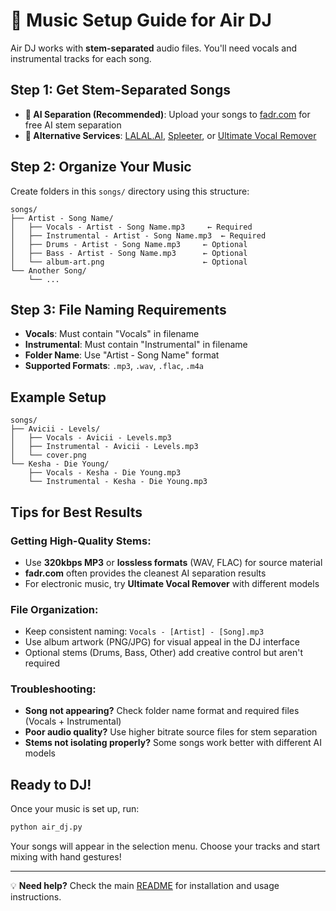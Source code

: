 # 🎵 Music Setup Guide for Air DJ

Air DJ works with **stem-separated** audio files. You'll need vocals and instrumental tracks for each song.

## **Step 1: Get Stem-Separated Songs**
- **🤖 AI Separation (Recommended)**: Upload your songs to [fadr.com](https://fadr.com/stems) for free AI stem separation
- **🎵 Alternative Services**: [LALAL.AI](https://lalal.ai/), [Spleeter](https://github.com/deezer/spleeter), or [Ultimate Vocal Remover](https://ultimatevocalremover.com/)

## **Step 2: Organize Your Music**
Create folders in this `songs/` directory using this structure:
```
songs/
├── Artist - Song Name/
│   ├── Vocals - Artist - Song Name.mp3     ← Required
│   ├── Instrumental - Artist - Song Name.mp3  ← Required  
│   ├── Drums - Artist - Song Name.mp3     ← Optional
│   ├── Bass - Artist - Song Name.mp3      ← Optional
│   └── album-art.png                      ← Optional
└── Another Song/
    └── ...
```

## **Step 3: File Naming Requirements**
- **Vocals**: Must contain "Vocals" in filename
- **Instrumental**: Must contain "Instrumental" in filename  
- **Folder Name**: Use "Artist - Song Name" format
- **Supported Formats**: `.mp3`, `.wav`, `.flac`, `.m4a`

## **Example Setup**
```
songs/
├── Avicii - Levels/
│   ├── Vocals - Avicii - Levels.mp3
│   ├── Instrumental - Avicii - Levels.mp3
│   └── cover.png
└── Kesha - Die Young/
    ├── Vocals - Kesha - Die Young.mp3
    └── Instrumental - Kesha - Die Young.mp3
```

## **Tips for Best Results**

### **Getting High-Quality Stems:**
- Use **320kbps MP3** or **lossless formats** (WAV, FLAC) for source material
- **fadr.com** often provides the cleanest AI separation results
- For electronic music, try **Ultimate Vocal Remover** with different models

### **File Organization:**
- Keep consistent naming: `Vocals - [Artist] - [Song].mp3`
- Use album artwork (PNG/JPG) for visual appeal in the DJ interface
- Optional stems (Drums, Bass, Other) add creative control but aren't required

### **Troubleshooting:**
- **Song not appearing?** Check folder name format and required files (Vocals + Instrumental)
- **Poor audio quality?** Use higher bitrate source files for stem separation
- **Stems not isolating properly?** Some songs work better with different AI models

## **Ready to DJ!**

Once your music is set up, run:
```bash
python air_dj.py
```

Your songs will appear in the selection menu. Choose your tracks and start mixing with hand gestures!

---

💡 **Need help?** Check the main [README](../README.md) for installation and usage instructions.
